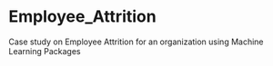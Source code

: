 # Employee_Attrition
Case study on Employee Attrition for an organization using Machine Learning Packages 
